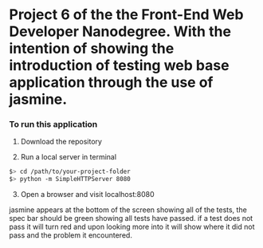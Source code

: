 # Project 6 of the the Front-End Web Developer Nanodegree. With the intention of showing the introduction of testing web base application through the use of jasmine.

### To run this application 

1. Download the repository

2. Run a local server in terminal

```bash
$> cd /path/to/your-project-folder
$> python -m SimpleHTTPServer 8080
```

3. Open a browser and visit localhost:8080


jasmine appears at the bottom of the screen showing all of the tests, the spec bar should be green showing all tests have passed. if a test does not pass it will turn red and upon looking more into it will show where it did not pass and the problem it encountered.